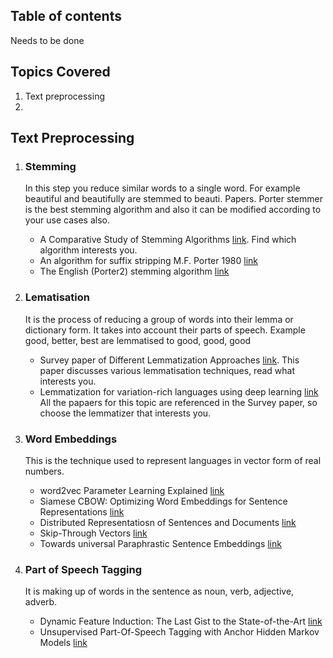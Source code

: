 ## Table of contents
Needs to be done

## Topics Covered
1. Text preprocessing
2. 

## Text Preprocessing
1. ### Stemming
	In this step you reduce similar words to a single word. For example beautiful and beautifully are stemmed to beauti.
	Papers. Porter stemmer is the best stemming algorithm and also it can be modified according to your use cases also.
	* A Comparative Study of Stemming Algorithms [link](http://kenbenoit.net/assets/courses/tcd2014qta/readings/Jivani_ijcta2011020632.pdf). Find which algorithm interests you.
	* An algorithm for suffix stripping M.F. Porter 1980 [link](http://citeseerx.ist.psu.edu/viewdoc/download?doi=10.1.1.848.7219&rep=rep1&type=pdf)
	* The English (Porter2) stemming algorithm [link](http://snowball.tartarus.org/algorithms/english/stemmer.html)
	
2. ### Lematisation
	It is the process of reducing a group of words into their lemma or dictionary form. It takes into account their parts 	      of speech. Example good, better, best are lemmatised to good, good, good
	* Survey paper of Different Lemmatization Approaches [link](http://www.ijrat.org/downloads/icatest2015/ICATEST-2015127.pdf). This paper discusses various lemmatisation techniques, read what interests you.
	* Lemmatization for variation-rich languages using deep learning [link](https://academic.oup.com/dsh/article/32/4/797/2669790)
	All the papaers for this topic are referenced in the Survey paper, so choose the lemmatizer that interests you.
	
3. ### Word Embeddings
 	This is the technique used to represent languages in vector form of real numbers.
	* word2vec Parameter Learning Explained [link](https://arxiv.org/pdf/1411.2738.pdf)
	* Siamese CBOW: Optimizing Word Embeddings for Sentence Representations [link](http://aclweb.org/anthology/P/P16/P16-1089.pdf)
	* Distributed Representatiosn of Sentences and Documents [link](https://cs.stanford.edu/~quocle/paragraph_vector.pdf)
	* Skip-Through Vectors [link](https://arxiv.org/pdf/1506.06726.pdf)
	* Towards universal Paraphrastic Sentence Embeddings [link](https://arxiv.org/pdf/1511.08198.pdf)
	
4. ### Part of Speech Tagging
 	It is making up of words in the sentence as noun, verb, adjective, adverb.
	* Dynamic Feature Induction: The Last Gist to the State-of-the-Art [link](https://aclweb.org/anthology/N16-1031.pdf)
	* Unsupervised Part-Of-Speech Tagging with Anchor Hidden Markov Models [link](https://transacl.org/ojs/index.php/tacl/article/viewFile/837/192)
	
